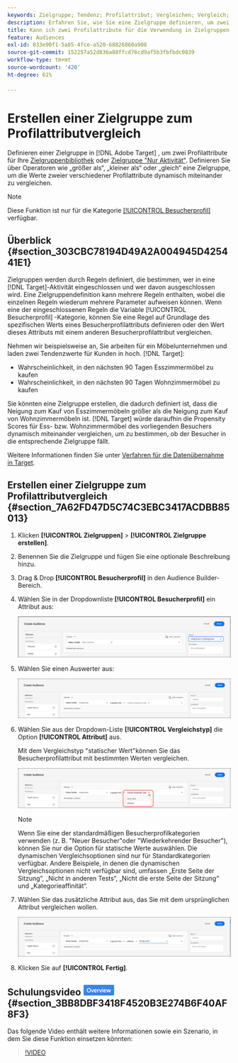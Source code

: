 ```yaml
---
keywords: Zielgruppe; Tendenz; Profilattribut; Vergleichen; Vergleich; Zielgruppe erstellen; Erstellen einer Zielgruppe
description: Erfahren Sie, wie Sie eine Zielgruppe definieren, um zwei Profilattribute zu vergleichen.
title: Kann ich zwei Profilattribute für die Verwendung in Zielgruppen vergleichen?
feature: Audiences
exl-id: 033e90f1-5a05-4fce-a520-68826860a908
source-git-commit: 152257a52d836a88ffcd76cd9af5b3fbfbdc0839
workflow-type: tm+mt
source-wordcount: '420'
ht-degree: 61%

---
```


# Erstellen einer Zielgruppe zum Profilattributvergleich

Definieren einer Zielgruppe in [!DNL Adobe Target] , um zwei Profilattribute für Ihre [Zielgruppenbibliothek](/help/main/c-target/c-audiences/audiences.md) oder [Zielgruppe &quot;Nur Aktivität&quot;](/help/main/c-target/creating-activity-only-audience.md). Definieren Sie über Operatoren wie „größer als“, „kleiner als“ oder „gleich“ eine Zielgruppe, um die Werte zweier verschiedener Profilattribute dynamisch miteinander zu vergleichen.

>[!NOTE]
>
>Diese Funktion ist nur für die Kategorie [[!UICONTROL Besucherprofil]](/help/main/c-target/c-audiences/c-target-rules/visitor-profile.md#concept_E972690B9A4C4372A34229FA37EDA38E) verfügbar.

## Überblick {#section_303CBC78194D49A2A004945D425441E1}

Zielgruppen werden durch Regeln definiert, die bestimmen, wer in eine [!DNL Target]-Aktivität eingeschlossen und wer davon ausgeschlossen wird. Eine Zielgruppendefinition kann mehrere Regeln enthalten, wobei die einzelnen Regeln wiederum mehrere Parameter aufweisen können. Wenn eine der eingeschlossenen Regeln die Variable [!UICONTROL Besucherprofil] -Kategorie, können Sie eine Regel auf Grundlage des spezifischen Werts eines Besucherprofilattributs definieren oder den Wert dieses Attributs mit einem anderen Besucherprofilattribut vergleichen.

Nehmen wir beispielsweise an, Sie arbeiten für ein Möbelunternehmen und laden zwei Tendenzwerte für Kunden in hoch. [!DNL Target]:

* Wahrscheinlichkeit, in den nächsten 90 Tagen Esszimmermöbel zu kaufen
* Wahrscheinlichkeit, in den nächsten 90 Tagen Wohnzimmermöbel zu kaufen

Sie könnten eine Zielgruppe erstellen, die dadurch definiert ist, dass die Neigung zum Kauf von Esszimmermöbeln größer als die Neigung zum Kauf von Wohnzimmermöbeln ist. [!DNL Target] würde daraufhin die Propensity Scores für Ess- bzw. Wohnzimmermöbel des vorliegenden Besuchers dynamisch miteinander vergleichen, um zu bestimmen, ob der Besucher in die entsprechende Zielgruppe fällt.

Weitere Informationen finden Sie unter [Verfahren für die Datenübernahme in Target](/help/main/c-implementing-target/c-considerations-before-you-implement-target/c-methods-to-get-data-into-target/methods-to-get-data-into-target.md#concept_0069C0EFB56C4700BB33F2F35C2B9B17).

## Erstellen einer Zielgruppe zum Profilattributvergleich {#section_7A62FD47D5C74C3EBC3417ACDBB85013}

1. Klicken **[!UICONTROL Zielgruppen]** > **[!UICONTROL Zielgruppe erstellen]**.
1. Benennen Sie die Zielgruppe und fügen Sie eine optionale Beschreibung hinzu.
1. Drag &amp; Drop **[!UICONTROL Besucherprofil]** in den Audience Builder-Bereich.
1. Wählen Sie in der Dropdownliste **[!UICONTROL Besucherprofil]** ein Attribut aus:

   ![Propensity Score 1](assets/propensity_score_1.png)

1. Wählen Sie einen Auswerter aus:

   ![Propensity Score 2](assets/propensity_score_2.png)

1. Wählen Sie aus der Dropdown-Liste **[!UICONTROL Vergleichstyp]** die Option **[!UICONTROL Attribut]** aus.

   Mit dem Vergleichstyp &quot;statischer Wert&quot;können Sie das Besucherprofilattribut mit bestimmten Werten vergleichen.

   ![Propensity Score 3](assets/propensity_score_3.png)

   >[!NOTE]
   >
   >Wenn Sie eine der standardmäßigen Besucherprofilkategorien verwenden (z. B. &quot;Neuer Besucher&quot;oder &quot;Wiederkehrender Besucher&quot;), können Sie nur die Option für statische Werte auswählen. Die dynamischen Vergleichsoptionen sind nur für Standardkategorien verfügbar. Andere Beispiele, in denen die dynamischen Vergleichsoptionen nicht verfügbar sind, umfassen „Erste Seite der Sitzung“, „Nicht in anderen Tests“, „Nicht die erste Seite der Sitzung“ und „Kategorieaffinität“.

1. Wählen Sie das zusätzliche Attribut aus, das Sie mit dem ursprünglichen Attribut vergleichen wollen.

   ![](assets/propensity_score_4.png)

1. Klicken Sie auf **[!UICONTROL Fertig]**.

## Schulungsvideo ![Übersichtszeichen](/help/main/assets/overview.png) {#section_3BB8DBF3418F4520B3E274B6F40AF8F3}

Das folgende Video enthält weitere Informationen sowie ein Szenario, in dem Sie diese Funktion einsetzen könnten:

>[!VIDEO](https://video.tv.adobe.com/v/23218/)
